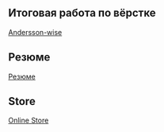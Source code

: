## Итоговая работа по вёрстке
[Andersson-wise](https://YuliaBilchinskaya.github.io/Andersson-wise/HomePage.html)

## Резюме
[Резюме](https://YuliaBilchinskaya.github.io/Резюме/ResumeBilchinskaya.html)

## Store 
[Online Store](https://YuliaBilchinskaya.github.io/Store/index.html)

